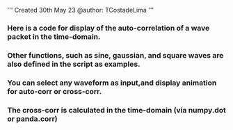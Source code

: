'''
Created 30th May 23
@author: TCostadeLima 
'''
### Here is a code for display of the auto-correlation of a wave packet in the time-domain. 
### Other functions, such as sine, gaussian, and square waves are also defined in the script as examples.
### You can select any waveform as input,and display animation for auto-corr or cross-corr.

### The cross-corr is calculated in the time-domain (via numpy.dot or panda.corr) 

